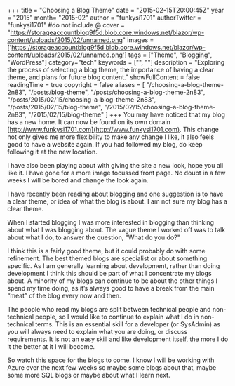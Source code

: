 +++
title = "Choosing a Blog Theme"
date = "2015-02-15T20:00:45Z"
year = "2015"
month= "2015-02"
author = "funkysi1701"
authorTwitter = "funkysi1701" #do not include @
cover = "https://storageaccountblog9f5d.blob.core.windows.net/blazor/wp-content/uploads/2015/02/unnamed.png"
images =['https://storageaccountblog9f5d.blob.core.windows.net/blazor/wp-content/uploads/2015/02/unnamed.png']
tags = ["Theme", "Blogging", "WordPress"]
category="tech"
keywords = ["", ""]
description = "Exploring the process of selecting a blog theme, the importance of having a clear theme, and plans for future blog content."
showFullContent = false
readingTime = true
copyright = false
aliases = [
    "/choosing-a-blog-theme-2n83",
    "/posts/blog-theme",
    "/posts/choosing-a-blog-theme-2n83",
    "/posts/2015/02/15/choosing-a-blog-theme-2n83",
    "/posts/2015/02/15/blog-theme",
    "/2015/02/15/choosing-a-blog-theme-2n83",
    "/2015/02/15/blog-theme"
]
+++
You may have noticed that my blog has a new home. It can now be found on its own domain [http://www.funkysi1701.com](http://www.funkysi1701.com). This change not only gives me more flexibility to make any change I like, it also feels good to have a website again. If you had followed my blog, do keep following it at the new location.

I have also been playing about with giving the site a new look, hope you all like it. I have gone for a more image focussed front page. No doubt in a few weeks I will be bored and change the look again.

I have recently been reading about blogging and one suggestion is to have a clear theme, or idea of what the blog is about. I am not sure my blog has a clear theme.

When I started blogging I was more interested in blogging than thinking about what I was blogging about. The vague theme I worked off was to talk about what I do, to answer the question, "What do you do?"

I think this is a fairly good theme, but it could probably do with some refinement. The best themed blogs are specialist or about something specific. As I am generally learning about development, rather than doing development I think this should be part of what I concentrate my blogs about. A minority of my blogs can continue to be about the other things I spend my time doing, as it’s always good to have a break from the main “meat” of the blog every now and then.

The people who read my blogs are split between technical people and non-technical people, so I would like to continue to explain what I do in non-technical terms. This is an essential skill for a developer (or SysAdmin) as you will always need to explain what you are doing, or discuss requirements. It is not an easy skill and like development itself, the more I do it the better at it I will become.

So watch this space for the blogs to come. I know I will be working with Azure over the next few weeks so maybe some blogs about that, maybe some more SQL blogs or maybe about what I learn next.